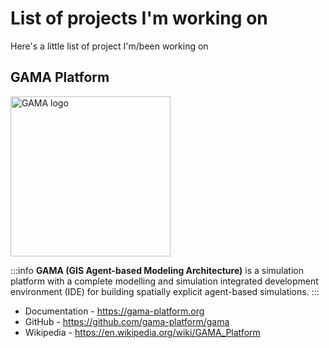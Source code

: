 # List of projects I'm working on

Here's a little list of project I'm/been working on

## GAMA Platform

<img src="https://gama-platform.org/img/gama-logo.png" alt="GAMA logo" width="256px"/>

:::info
**GAMA (GIS Agent-based Modeling Architecture)** is a simulation platform with a complete modelling and simulation integrated development environment (IDE) for building spatially explicit agent-based simulations.
:::

- Documentation - https://gama-platform.org
- GitHub - https://github.com/gama-platform/gama
- Wikipedia - https://en.wikipedia.org/wiki/GAMA_Platform

